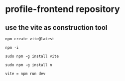 # profile-frontend repository
## use the vite as construction tool
```
npm create vite@latest

npm -i

sudo npm -g install vite

sudo npm -g install n

vite = npm run dev
```